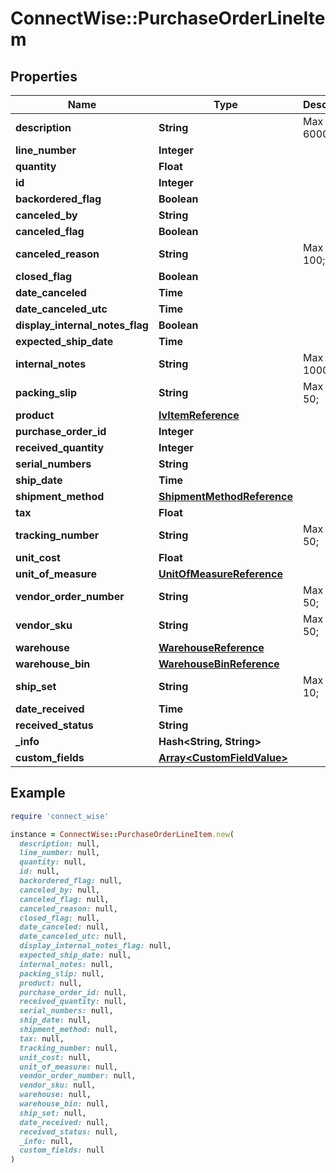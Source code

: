 # ConnectWise::PurchaseOrderLineItem

## Properties

| Name | Type | Description | Notes |
| ---- | ---- | ----------- | ----- |
| **description** | **String** |  Max length: 6000; |  |
| **line_number** | **Integer** |  |  |
| **quantity** | **Float** |  |  |
| **id** | **Integer** |  | [optional] |
| **backordered_flag** | **Boolean** |  | [optional] |
| **canceled_by** | **String** |  | [optional] |
| **canceled_flag** | **Boolean** |  | [optional] |
| **canceled_reason** | **String** |  Max length: 100; | [optional] |
| **closed_flag** | **Boolean** |  | [optional] |
| **date_canceled** | **Time** |  | [optional] |
| **date_canceled_utc** | **Time** |  | [optional] |
| **display_internal_notes_flag** | **Boolean** |  | [optional] |
| **expected_ship_date** | **Time** |  | [optional] |
| **internal_notes** | **String** |  Max length: 1000; | [optional] |
| **packing_slip** | **String** |  Max length: 50; | [optional] |
| **product** | [**IvItemReference**](IvItemReference.md) |  | [optional] |
| **purchase_order_id** | **Integer** |  | [optional] |
| **received_quantity** | **Integer** |  | [optional] |
| **serial_numbers** | **String** |  | [optional] |
| **ship_date** | **Time** |  | [optional] |
| **shipment_method** | [**ShipmentMethodReference**](ShipmentMethodReference.md) |  | [optional] |
| **tax** | **Float** |  | [optional] |
| **tracking_number** | **String** |  Max length: 50; | [optional] |
| **unit_cost** | **Float** |  | [optional] |
| **unit_of_measure** | [**UnitOfMeasureReference**](UnitOfMeasureReference.md) |  | [optional] |
| **vendor_order_number** | **String** |  Max length: 50; | [optional] |
| **vendor_sku** | **String** |  Max length: 50; | [optional] |
| **warehouse** | [**WarehouseReference**](WarehouseReference.md) |  | [optional] |
| **warehouse_bin** | [**WarehouseBinReference**](WarehouseBinReference.md) |  | [optional] |
| **ship_set** | **String** |  Max length: 10; | [optional] |
| **date_received** | **Time** |  | [optional] |
| **received_status** | **String** |  | [optional] |
| **_info** | **Hash&lt;String, String&gt;** |  | [optional] |
| **custom_fields** | [**Array&lt;CustomFieldValue&gt;**](CustomFieldValue.md) |  | [optional] |

## Example

```ruby
require 'connect_wise'

instance = ConnectWise::PurchaseOrderLineItem.new(
  description: null,
  line_number: null,
  quantity: null,
  id: null,
  backordered_flag: null,
  canceled_by: null,
  canceled_flag: null,
  canceled_reason: null,
  closed_flag: null,
  date_canceled: null,
  date_canceled_utc: null,
  display_internal_notes_flag: null,
  expected_ship_date: null,
  internal_notes: null,
  packing_slip: null,
  product: null,
  purchase_order_id: null,
  received_quantity: null,
  serial_numbers: null,
  ship_date: null,
  shipment_method: null,
  tax: null,
  tracking_number: null,
  unit_cost: null,
  unit_of_measure: null,
  vendor_order_number: null,
  vendor_sku: null,
  warehouse: null,
  warehouse_bin: null,
  ship_set: null,
  date_received: null,
  received_status: null,
  _info: null,
  custom_fields: null
)
```

